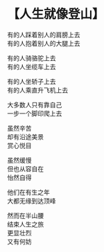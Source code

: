 # 【人生就像登山】

有的人踩着别人的肩膀上去  
有的人抱着别人的大腿上去

有的人骑骆驼上去  
有的人坐缆车上去

有的人坐轿子上去  
有的人乘直升飞机上去
 
大多数人只有靠自己  
一步一个脚印爬上去

虽然辛苦  
却有沿途美景  
赏心悦目

虽然缓慢  
但也从容自在  
怡然自得 

他们在有生之年  
大都无缘到达顶峰

然而在半山腰  
结束人生之旅  
更显壮烈  
又有何妨 
